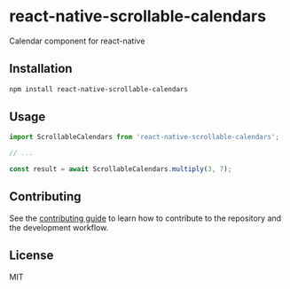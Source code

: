 # react-native-scrollable-calendars

Calendar component for react-native

## Installation

```sh
npm install react-native-scrollable-calendars
```

## Usage

```js
import ScrollableCalendars from 'react-native-scrollable-calendars';

// ...

const result = await ScrollableCalendars.multiply(3, 7);
```

## Contributing

See the [contributing guide](CONTRIBUTING.md) to learn how to contribute to the repository and the development workflow.

## License

MIT
